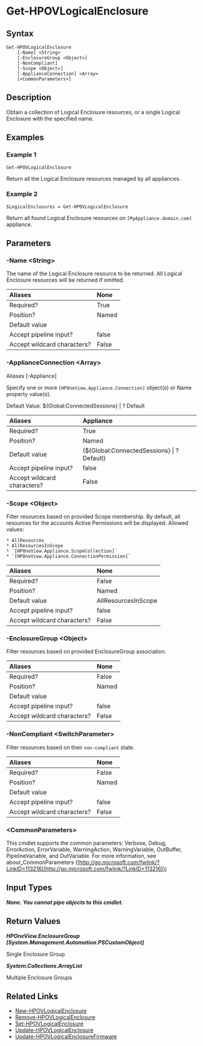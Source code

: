 ﻿---
description: Retrieve Logical Enclosure resource(s).
---

# Get-HPOVLogicalEnclosure

## Syntax

```text
Get-HPOVLogicalEnclosure
    [-Name] <String>
    [-EnclosureGroup <Object>]
    [-NonCompliant]
    [-Scope <Object>]
    [-ApplianceConnection] <Array>
    [<CommonParameters>]
```

## Description

Obtain a collection of Logical Enclosure resources, or a single Logical Enclosure with the specified name.

## Examples

###  Example 1 

```text
Get-HPOVLogicalEnclosure

```

Return all the Logical Enclosure resources managed by all appliances.

###  Example 2 

```text
$LogicalEnclosures = Get-HPOVLogicalEnclosure

```

Return all found Logical Enclosure resources on `[MyAppliance.domain.com]` appliance.

## Parameters

### -Name &lt;String&gt;

The name of the Logical Enclosure resource to be returned.  All Logical Enclosure resources will be returned if omitted.

| Aliases | None |
| :--- | :--- |
| Required? | True |
| Position? | Named |
| Default value |  |
| Accept pipeline input? | false |
| Accept wildcard characters? | False |

### -ApplianceConnection &lt;Array&gt;

Aliases [-Appliance]

Specify one or more `[HPOneView.Appliance.Connection]` object(s) or Name property value(s).

Default Value: ${Global:ConnectedSessions} | ? Default

| Aliases | Appliance |
| :--- | :--- |
| Required? | True |
| Position? | Named |
| Default value | (${Global:ConnectedSessions} &vert; ? Default) |
| Accept pipeline input? | false |
| Accept wildcard characters? | False |

### -Scope &lt;Object&gt;

Filter resources based on provided Scope membership.  By default, all resources for the accounts Active Permissions will be displayed.  Allowed values:

	* AllResources
	* AllResourcesInScope
	* `[HPOneView.Appliance.ScopeCollection]`
	* `[HPOneView.Appliance.ConnectionPermission]`

| Aliases | None |
| :--- | :--- |
| Required? | False |
| Position? | Named |
| Default value | AllResourcesInScope |
| Accept pipeline input? | false |
| Accept wildcard characters? | False |

### -EnclosureGroup &lt;Object&gt;

Filter resources based on provided EnclosureGroup association.

| Aliases | None |
| :--- | :--- |
| Required? | False |
| Position? | Named |
| Default value |  |
| Accept pipeline input? | false |
| Accept wildcard characters? | False |

### -NonCompliant &lt;SwitchParameter&gt;

Filter resources based on their `non-compliant` state.

| Aliases | None |
| :--- | :--- |
| Required? | False |
| Position? | Named |
| Default value |  |
| Accept pipeline input? | false |
| Accept wildcard characters? | False |

### &lt;CommonParameters&gt;

This cmdlet supports the common parameters: Verbose, Debug, ErrorAction, ErrorVariable, WarningAction, WarningVariable, OutBuffer, PipelineVariable, and OutVariable. For more information, see about\_CommonParameters \([http://go.microsoft.com/fwlink/?LinkID=113216](http://go.microsoft.com/fwlink/?LinkID=113216)\)

## Input Types

_**None.  You cannot pipe objects to this cmdlet.**_

## Return Values

_**HPOneView.EnclosureGroup [System.Management.Automation.PSCustomObject]**_

Single Enclosure Group


_**System.Collections.ArrayList**_

Multiple Enclosure Groups

## Related Links

* [New-HPOVLogicalEnclosure](new-hpovlogicalenclosure.md)
* [Remove-HPOVLogicalEnclosure](remove-hpovlogicalenclosure.md)
* [Set-HPOVLogicalEnclosure](set-hpovlogicalenclosure.md)
* [Update-HPOVLogicalEnclosure](update-hpovlogicalenclosure.md)
* [Update-HPOVLogicalEnclosureFirmware](../networking/update-hpovlogicalenclosurefirmware.md)
